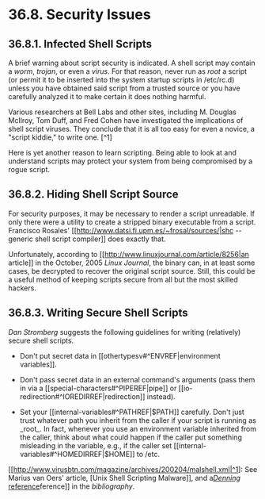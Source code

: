 # 36.8. Security Issues

## 36.8.1. Infected Shell Scripts

A brief warning about script security is indicated. A shell script may contain a _worm_, _trojan_, or even a _virus_. For that reason, never run as _root_ a script (or permit it to be inserted into the system startup scripts in /etc/rc.d) unless you have obtained said script from a trusted source or you have carefully analyzed it to make certain it does nothing harmful.

Various researchers at Bell Labs and other sites, including M. Douglas McIlroy, Tom Duff, and Fred Cohen have investigated the implications of shell script viruses. They conclude that it is all too easy for even a novice, a "script kiddie," to write one. [^1]

Here is yet another reason to learn scripting. Being able to look at and understand scripts may protect your system from being compromised by a rogue script.

## 36.8.2. Hiding Shell Script Source

For security purposes, it may be necessary to render a script unreadable. If only there were a utility to create a stripped binary executable from a script. Francisco Rosales' [[http://www.datsi.fi.upm.es/~frosal/sources/|shc -- generic shell script compiler]] does exactly that.

Unfortunately, according to [[http://www.linuxjournal.com/article/8256|an article]] in the October, 2005 _Linux Journal_, the binary can, in at least some cases, be decrypted to recover the original script source. Still, this could be a useful method of keeping scripts secure from all but the most skilled hackers.

## 36.8.3. Writing Secure Shell Scripts

_Dan Stromberg_ suggests the following guidelines for writing (relatively) secure shell scripts.

- Don't put secret data in [[othertypesv#^ENVREF|environment variables]].
    
- Don't pass secret data in an external command's arguments (pass them in via a [[special-characters#^PIPEREF|pipe]] or [[io-redirection#^IOREDIRREF|redirection]] instead).
    
- Set your [[internal-variables#^PATHREF|$PATH]] carefully. Don't just trust whatever path you inherit from the caller if your script is running as _root_. In fact, whenever you use an environment variable inherited from the caller, think about what could happen if the caller put something misleading in the variable, e.g., if the caller set [[internal-variables#^HOMEDIRREF|$HOME]] to /etc.
    

[[http://www.virusbtn.com/magazine/archives/200204/malshell.xml|^1]: See Marius van Oers' article, [Unix Shell Scripting Malware]], and a[_Denning_ reference](bibliography.md#^DENNINGREF)ference]] in the _bibliography_.

